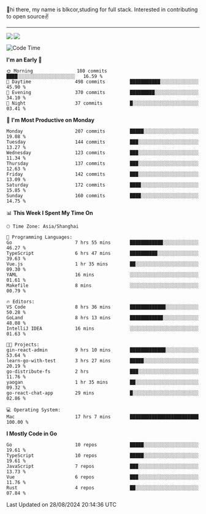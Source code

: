 👋hi there, my name is blkcor,studing for full stack.
Interested in contributing to open source✌️

<hr/>

![](https://github-readme-stats.vercel.app/api?username=blkcor)
<a href="https://github.com/blkcor/github-readme-stats">
    <img align="left" src="https://github-readme-stats.vercel.app/api/top-langs/?username=blkcor&hide=jupyter%20notebook,shaderlab,tex,c%23&langs_count=9" />
</a>


<!--START_SECTION:waka-->
![Code Time](http://img.shields.io/badge/Code%20Time-1%2C304%20hrs%2020%20mins-blue)

**I'm an Early 🐤** 

```text
🌞 Morning                180 commits         ████░░░░░░░░░░░░░░░░░░░░░   16.59 % 
🌆 Daytime                498 commits         ███████████░░░░░░░░░░░░░░   45.90 % 
🌃 Evening                370 commits         █████████░░░░░░░░░░░░░░░░   34.10 % 
🌙 Night                  37 commits          █░░░░░░░░░░░░░░░░░░░░░░░░   03.41 % 
```
📅 **I'm Most Productive on Monday** 

```text
Monday                   207 commits         █████░░░░░░░░░░░░░░░░░░░░   19.08 % 
Tuesday                  144 commits         ███░░░░░░░░░░░░░░░░░░░░░░   13.27 % 
Wednesday                123 commits         ███░░░░░░░░░░░░░░░░░░░░░░   11.34 % 
Thursday                 137 commits         ███░░░░░░░░░░░░░░░░░░░░░░   12.63 % 
Friday                   142 commits         ███░░░░░░░░░░░░░░░░░░░░░░   13.09 % 
Saturday                 172 commits         ████░░░░░░░░░░░░░░░░░░░░░   15.85 % 
Sunday                   160 commits         ████░░░░░░░░░░░░░░░░░░░░░   14.75 % 
```


📊 **This Week I Spent My Time On** 

```text
🕑︎ Time Zone: Asia/Shanghai

💬 Programming Languages: 
Go                       7 hrs 55 mins       ████████████░░░░░░░░░░░░░   46.27 % 
TypeScript               6 hrs 47 mins       ██████████░░░░░░░░░░░░░░░   39.63 % 
Vue.js                   1 hr 35 mins        ██░░░░░░░░░░░░░░░░░░░░░░░   09.30 % 
YAML                     16 mins             ░░░░░░░░░░░░░░░░░░░░░░░░░   01.61 % 
Makefile                 8 mins              ░░░░░░░░░░░░░░░░░░░░░░░░░   00.79 % 

🔥 Editors: 
VS Code                  8 hrs 36 mins       █████████████░░░░░░░░░░░░   50.28 % 
GoLand                   8 hrs 13 mins       ████████████░░░░░░░░░░░░░   48.08 % 
IntelliJ IDEA            16 mins             ░░░░░░░░░░░░░░░░░░░░░░░░░   01.63 % 

🐱‍💻 Projects: 
gin-react-admin          9 hrs 10 mins       █████████████░░░░░░░░░░░░   53.64 % 
learn-go-with-test       3 hrs 27 mins       █████░░░░░░░░░░░░░░░░░░░░   20.19 % 
go-distribute-fs         2 hrs               ███░░░░░░░░░░░░░░░░░░░░░░   11.76 % 
yaogan                   1 hr 35 mins        ██░░░░░░░░░░░░░░░░░░░░░░░   09.32 % 
go-react-chat-app        29 mins             █░░░░░░░░░░░░░░░░░░░░░░░░   02.86 % 

💻 Operating System: 
Mac                      17 hrs 7 mins       █████████████████████████   100.00 % 
```

**I Mostly Code in Go** 

```text
Go                       10 repos            █████░░░░░░░░░░░░░░░░░░░░   19.61 % 
TypeScript               10 repos            █████░░░░░░░░░░░░░░░░░░░░   19.61 % 
JavaScript               7 repos             ███░░░░░░░░░░░░░░░░░░░░░░   13.73 % 
Vue                      6 repos             ███░░░░░░░░░░░░░░░░░░░░░░   11.76 % 
Rust                     4 repos             ██░░░░░░░░░░░░░░░░░░░░░░░   07.84 % 
```




 Last Updated on 28/08/2024 20:14:36 UTC
<!--END_SECTION:waka-->


